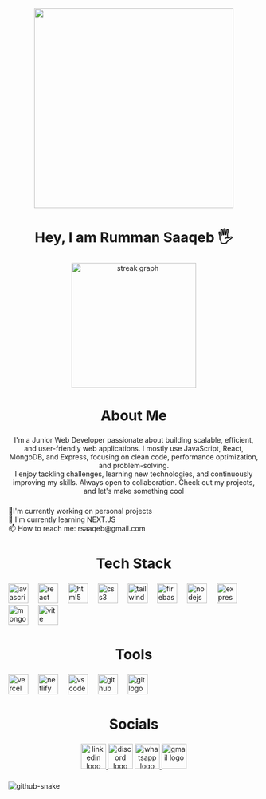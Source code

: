 <div align="center">
  <img height="400" src="https://media3.giphy.com/media/v1.Y2lkPTc5MGI3NjExOHNoeHZoajRoMnplMmFlZjh2OW91ZnJyNWJ2anoycWVxdHNpYnh0ZCZlcD12MV9pbnRlcm5hbF9naWZfYnlfaWQmY3Q9Zw/JqmupuTVZYaQX5s094/giphy.gif"  />
</div>

###

<h1 align="center">Hey, I am Rumman Saaqeb 🖐</h1>

###

<div align="center">
  <img src="https://streak-stats.demolab.com?user=rummansaaqeb&locale=en&mode=daily&theme=gruvbox&hide_border=false&border_radius=8&order=3" height="250" alt="streak graph"  />
</div>

###

<h1 align="center">About Me</h1>

###

<p align="center">I'm a Junior Web Developer passionate about building scalable, efficient, and user-friendly web applications. I mostly use JavaScript, React, MongoDB, and Express, focusing on clean code, performance optimization, and problem-solving.<br>I enjoy tackling challenges, learning new technologies, and continuously improving my skills. Always open to collaboration. Check out my projects, and let's make something cool</p>

###

<p align="left">🔭I'm currently working on personal projects<br>🌱 I'm currently learning NEXT.JS<br>📫 How to reach me: rsaaqeb@gmail.com</p>

###

<h1 align="center">Tech Stack</h1>

###

<div align="left">
  <img src="https://img.shields.io/badge/JavaScript-F7DF1E?logo=javascript&logoColor=black&style=for-the-badge" height="40" alt="javascript logo"  />
  <img width="12" />
  <img src="https://img.shields.io/badge/React-61DAFB?logo=react&logoColor=black&style=for-the-badge" height="40" alt="react logo"  />
  <img width="12" />
  <img src="https://img.shields.io/badge/HTML5-E34F26?logo=html5&logoColor=white&style=for-the-badge" height="40" alt="html5 logo"  />
  <img width="12" />
  <img src="https://img.shields.io/badge/CSS3-1572B6?logo=css3&logoColor=white&style=for-the-badge" height="40" alt="css3 logo"  />
  <img width="12" />
  <img src="https://img.shields.io/badge/Tailwind CSS-06B6D4?logo=tailwindcss&logoColor=black&style=for-the-badge" height="40" alt="tailwindcss logo"  />
  <img width="12" />
  <img src="https://img.shields.io/badge/Firebase-FFCA28?logo=firebase&logoColor=black&style=for-the-badge" height="40" alt="firebase logo"  />
  <img width="12" />
  <img src="https://img.shields.io/badge/Node.js-339933?logo=nodedotjs&logoColor=white&style=for-the-badge" height="40" alt="nodejs logo"  />
  <img width="12" />
  <img src="https://img.shields.io/badge/Express-000000?logo=express&logoColor=white&style=for-the-badge" height="40" alt="express logo"  />
  <img width="12" />
  <img src="https://img.shields.io/badge/MongoDB-47A248?logo=mongodb&logoColor=white&style=for-the-badge" height="40" alt="mongodb logo"  />
  <img width="12" />
  <img src="https://img.shields.io/badge/Vite-646CFF?logo=vite&logoColor=white&style=for-the-badge" height="40" alt="vite logo"  />
</div>

###

<h1 align="center">Tools</h1>

###

<div align="left">
  <img src="https://img.shields.io/badge/Vercel-000000?logo=vercel&logoColor=white&style=for-the-badge" height="40" alt="vercel logo"  />
  <img width="12" />
  <img src="https://img.shields.io/badge/Netlify-00C7B7?logo=netlify&logoColor=black&style=for-the-badge" height="40" alt="netlify logo"  />
  <img width="12" />
  <img src="https://img.shields.io/badge/Visual Studio Code-007ACC?logo=visualstudiocode&logoColor=white&style=for-the-badge" height="40" alt="vscode logo"  />
  <img width="12" />
  <img src="https://img.shields.io/badge/GitHub-181717?logo=github&logoColor=white&style=for-the-badge" height="40" alt="github logo"  />
  <img width="12" />
  <img src="https://img.shields.io/badge/Git-F05032?logo=git&logoColor=white&style=for-the-badge" height="40" alt="git logo"  />
</div>

###

<h1 align="center">Socials</h1>

###

<div align="center">
  <a href="https://www.linkedin.com/in/rumman-saaqeb/" target="_blank">
    <img src="https://img.shields.io/static/v1?message=LinkedIn&logo=linkedin&label=&color=0077B5&logoColor=white&labelColor=&style=for-the-badge" height="50" alt="linkedin logo"  />
  </a>
  <img src="https://img.shields.io/static/v1?message=pfg.&logo=discord&label=&color=7289DA&logoColor=white&labelColor=&style=for-the-badge" height="50" alt="discord logo"  />
  <a href="https://www.whatsapp.com/" target="_blank">
    <img src="https://img.shields.io/static/v1?message=+8801300453284&logo=whatsapp&label=&color=25D366&logoColor=white&labelColor=&style=for-the-badge" height="50" alt="whatsapp logo"  />
  </a>
  <img src="https://img.shields.io/static/v1?message=rsaaqeb@gmail.com&logo=gmail&label=&color=D14836&logoColor=white&labelColor=&style=for-the-badge" height="50" alt="gmail logo"  />
</div>

###

<picture>
  <source media="(prefers-color-scheme: dark)" srcset="https://raw.githubusercontent.com/tobiasmeyhoefer/tobiasmeyhoefer/output/github-snake-dark.svg" />
  <source media="(prefers-color-scheme: light)" srcset="https://raw.githubusercontent.com/tobiasmeyhoefer/tobiasmeyhoefer/output/github-snake.svg" />
  <img alt="github-snake" src="https://raw.githubusercontent.com/tobiasmeyhoefer/tobiasmeyhoefer/output/github-snake.svg" />
</picture>

###
